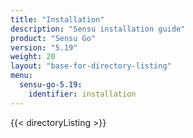 ```yaml
---
title: "Installation"
description: "Sensu installation guide"
product: "Sensu Go"
version: "5.19"
weight: 20
layout: "base-for-directory-listing"
menu:
  sensu-go-5.19:
    identifier: installation
---
```


{{< directoryListing >}}
